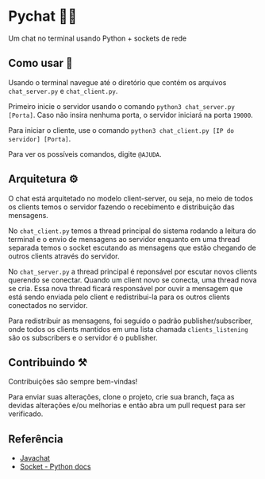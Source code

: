 
# Pychat 🐍💬

Um chat no terminal usando Python + sockets de rede

## Como usar 🤔

Usando o terminal navegue até o diretório que contém os arquivos `chat_server.py` e `chat_client.py`.

Primeiro inicie o servidor usando o comando `python3 chat_server.py [Porta]`. Caso não insira nenhuma porta, o servidor iniciará na porta `19000`.

Para iniciar o cliente, use o comando `python3 chat_client.py [IP do servidor] [Porta]`.

Para ver os possíveis comandos, digite `@AJUDA`.
 
## Arquitetura ⚙️
O chat está arquitetado no modelo client-server, ou seja, no meio de todos os clients temos o servidor fazendo o recebimento e distribuição das mensagens.

No `chat_client.py` temos a thread principal do sistema rodando a leitura do terminal e o envio de mensagens ao servidor enquanto em uma thread separada temos o socket escutando as mensagens que estão chegando de outros clients através do servidor. 

No `chat_server.py` a thread principal é reponsável por escutar novos clients querendo se conectar. Quando um client novo se conecta, uma thread nova se cria. Essa nova thread ficará responsável por ouvir a mensagem que está sendo enviada pelo client e redistribui-la para os outros clients conectados no servidor.

Para redistribuir as mensagens, foi seguido o padrão publisher/subscriber, onde todos os clients mantidos em uma lista chamada `clients_listening` são os subscribers e o servidor é o publisher.

## Contribuindo ⚒️

Contribuições são sempre bem-vindas!

Para enviar suas alterações, clone o projeto, crie sua branch, faça as devidas alterações e/ou melhorias e então abra um pull request para ser verificado. 
## Referência

 - [Javachat](https://github.com/viniciusfinger/javachat)
 - [Socket - Python docs](https://docs.python.org/3/library/socket.html)

